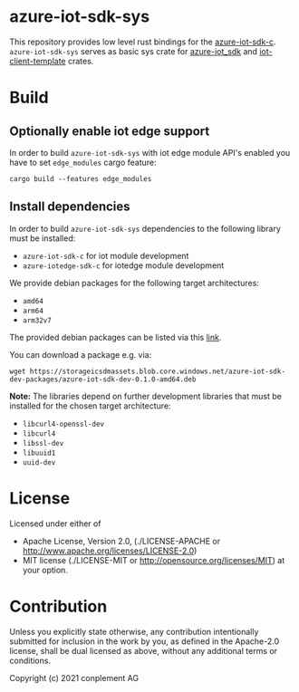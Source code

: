 # azure-iot-sdk-sys

This repository provides low level rust bindings for the [azure-iot-sdk-c](https://github.com/Azure/azure-iot-sdk-c).<br>
 `azure-iot-sdk-sys` serves as basic sys crate for [azure-iot_sdk](https://github.com/ICS-DeviceManagement/azure-iot-sdk) and [iot-client-template](https://github.com/ICS-DeviceManagement/iot-client-template-rs) crates.

# Build

## Optionally enable iot edge support

In order to build `azure-iot-sdk-sys` with iot edge module API's enabled you have to set `edge_modules` cargo feature:
```
cargo build --features edge_modules
```

## Install dependencies

In order to build `azure-iot-sdk-sys` dependencies to the following library must be installed:
- `azure-iot-sdk-c` for iot module development
- `azure-iotedge-sdk-c` for iotedge module development

We provide debian packages for the following target architectures:
- `amd64`
- `arm64`
- `arm32v7`

The provided debian packages can be listed via this [link](https://storageicsdmassets.blob.core.windows.net/azure-iot-sdk-dev-packages?restype=container&comp=list).

You can download a package e.g. via:
```
wget https://storageicsdmassets.blob.core.windows.net/azure-iot-sdk-dev-packages/azure-iot-sdk-dev-0.1.0-amd64.deb
```

**Note:** The libraries depend on further development libraries that must be installed for the chosen target architecture:
- `libcurl4-openssl-dev`
- `libcurl4`
- `libssl-dev`
- `libuuid1`
- `uuid-dev`

# License

Licensed under either of
* Apache License, Version 2.0, (./LICENSE-APACHE or <http://www.apache.org/licenses/LICENSE-2.0>)
* MIT license (./LICENSE-MIT or <http://opensource.org/licenses/MIT>)
at your option.

# Contribution

Unless you explicitly state otherwise, any contribution intentionally
submitted for inclusion in the work by you, as defined in the Apache-2.0
license, shall be dual licensed as above, without any additional terms or
conditions.

Copyright (c) 2021 conplement AG
